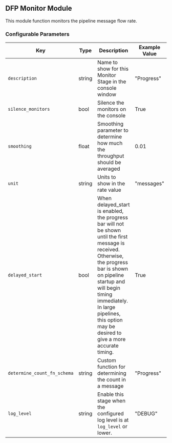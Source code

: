 <!--
SPDX-FileCopyrightText: Copyright (c) 2022-2024, NVIDIA CORPORATION & AFFILIATES. All rights reserved.
SPDX-License-Identifier: Apache-2.0

Licensed under the Apache License, Version 2.0 (the "License");
you may not use this file except in compliance with the License.
You may obtain a copy of the License at

http://www.apache.org/licenses/LICENSE-2.0

Unless required by applicable law or agreed to in writing, software
distributed under the License is distributed on an "AS IS" BASIS,
WITHOUT WARRANTIES OR CONDITIONS OF ANY KIND, either express or implied.
See the License for the specific language governing permissions and
limitations under the License.
-->

## DFP Monitor Module

This module function monitors the pipeline message flow rate.

### Configurable Parameters

| Key                         | Type    | Description                                                | Example Value | Default Value |
| ----------------------------|---------|------------------------------------------------------------|---------------|---------------|
| `description`               | string  | Name to show for this Monitor Stage in the console window  | "Progress"    | `Progress`    |
| `silence_monitors`          | bool    | Silence the monitors on the console                        | True     | `False`        |
| `smoothing`                 | float   | Smoothing parameter to determine how much the throughput should be averaged | 0.01 | `0.05` |
| `unit`                      | string  | Units to show in the rate value                             | "messages"    | `messages`    |
| `delayed_start`             | bool    | When delayed_start is enabled, the progress bar will not be shown until the first message is received. Otherwise, the progress bar is shown on pipeline startup and will begin timing immediately. In large pipelines, this option may be desired to give a more accurate timing. | True  | `False`   |
| `determine_count_fn_schema` | string  | Custom function for determining the count in a message      | "Progress"    | `Progress`    |
| `log_level`                 | string  | Enable this stage when the configured log level is at `log_level` or lower. | "DEBUG" | `INFO` |
